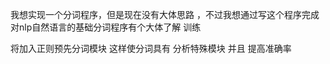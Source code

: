 我想实现一个分词程序，但是现在没有大体思路
，不过我想通过写这个程序完成对nlp自然语言的基础分词程序有个大体了解
训练

将加入正则预先分词模块 这样使分词具有 分析特殊模块 并且 提高准确率


